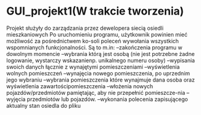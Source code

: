 # GUI_projekt1(W trakcie tworzenia)
Projekt  służyły do zarządzania przez dewelopera siecią osiedli mieszkaniowych
Po uruchomieniu programu, użytkownik powinien mieć możliwość za pośrednictwem ko-soli poleceń wywołania wszystkich wspomnianych funkcjonalności. Są to m.in:
–zakończenia programu w dowolnym momencie
–wybrania którą jest osobą (nie jest potrzebne żadne logowanie, wystarczy wskazanienp. unikalnego numeru osoby)
–wypisania swoich danych łącznie z wynajętymi pomieszczeniami
–wyświetlenia wolnych pomieszczeń
–wynajęcia nowego pomieszczenia, po uprzednim jego wybraniu
–wybrania pomieszczenia które wynajmuje dana osoba oraz wyświetlenia zawartościpomieszczenia
–włożenia nowych pojazdów/przedmiotów pamiętając, aby nie przepełnić pomieszcze-nia
–wyjęcia przedmiotów lub pojazdów.
–wykonania polecenia zapisującego aktualny stan osiedla do pliku

